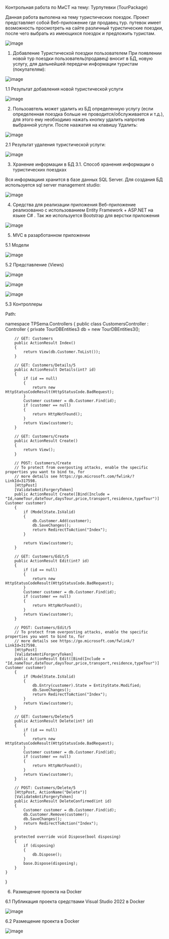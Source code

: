 Контрольная работа по МиСТ на тему: Турпутевки (TourPackage)

Данная работа выполена на тему туристических поездок. Проект представляет собой 
Веб-приложение где продавец тур. путевок имеет возможность просмотреть на сайте различный туристические поездки, после чего выбрать из имеющихся поездок и предложить туристам.


![image](https://user-images.githubusercontent.com/38436717/148641296-137822f5-52c4-41ae-81a0-dc7efe81c138.png)

1. Добавление Туристической поездки пользователем
При появлении новой тур поездки пользователь(продавец) вносит в БД, новую услугу, для дальнейшей передачи информации туристам (покупателям):


![image](https://user-images.githubusercontent.com/38436717/148641533-6a914c6f-b92f-4ed5-84f9-a70518a12566.png)


1.1 Результат добавления новой туристической услуги


![image](https://user-images.githubusercontent.com/38436717/148641614-45b219a3-f4c1-479a-8a5d-2af9d07bc147.png)


2. Пользоавтель может удалить из БД определенную услугу (если определенная поездка больше не проводится/обслуживается и т.д.), для этого ему необходимо нажать кнопку удалить напротив выбранной услуги. После наажатия на клавишу Удалить:


![image](https://user-images.githubusercontent.com/38436717/148641711-e4c9a5e0-3805-4430-bca4-46de964ef6b4.png)


2.1 Результат удаления туристической услуги:


![image](https://user-images.githubusercontent.com/38436717/148641729-05010714-9a20-4d1d-928e-51a94666ce9f.png)


3. Хранение информации в БД
3.1. Способ хранения информации о туристических поездках

Вся информациия хранится в базе данных SQL Server. Для создания БД используется sql server management studio:

![image](https://user-images.githubusercontent.com/38436717/148642112-897c8e7f-2fa7-46e1-9195-5156167a556a.png)


4. Средства для реализации приложения 
 Веб-приложение реализованно с использованием Entity Framework + ASP.NET на языке C# . Так же используется Bootstrap для верстки приложения
 
 
 ![image](https://user-images.githubusercontent.com/38436717/148642223-3b7d9635-15f1-4c84-bb7a-0d2826a35ad0.png)
 
 
 5. MVC в разарботанном приложении


 5.1  Модели
 
 
 ![image](https://user-images.githubusercontent.com/38436717/148642298-71a8bf8e-c149-4027-b6d1-f6e766991eb1.png)


5.2 Представление (Views)


![image](https://user-images.githubusercontent.com/38436717/148642316-a3f22e54-1bec-4a92-83ed-a8455f5594ff.png)

 
![image](https://user-images.githubusercontent.com/38436717/148642331-baed08a8-ad02-4ce6-97f9-0c6b9f043ea4.png)


![image](https://user-images.githubusercontent.com/38436717/148642350-ed5c9827-7917-4c90-aa89-52ec80039efa.png)

5.3 Контроллеры


Path:


namespace TPSema.Controllers
{
    public class CustomersController : Controller
    {
        private TourDBEntities3 db = new TourDBEntities3();

        // GET: Customers
        public ActionResult Index()
        {
            return View(db.Customer.ToList());
        }

        // GET: Customers/Details/5
        public ActionResult Details(int? id)
        {
            if (id == null)
            {
                return new HttpStatusCodeResult(HttpStatusCode.BadRequest);
            }
            Customer customer = db.Customer.Find(id);
            if (customer == null)
            {
                return HttpNotFound();
            }
            return View(customer);
        }

        // GET: Customers/Create
        public ActionResult Create()
        {
            return View();
        }

        // POST: Customers/Create
        // To protect from overposting attacks, enable the specific properties you want to bind to, for 
        // more details see https://go.microsoft.com/fwlink/?LinkId=317598.
        [HttpPost]
        [ValidateAntiForgeryToken]
        public ActionResult Create([Bind(Include = "Id,nameTour,dateTour,daysTour,price,transport,residence,typeTour")] Customer customer)
        {
            if (ModelState.IsValid)
            {
                db.Customer.Add(customer);
                db.SaveChanges();
                return RedirectToAction("Index");
            }

            return View(customer);
        }

        // GET: Customers/Edit/5
        public ActionResult Edit(int? id)
        {
            if (id == null)
            {
                return new HttpStatusCodeResult(HttpStatusCode.BadRequest);
            }
            Customer customer = db.Customer.Find(id);
            if (customer == null)
            {
                return HttpNotFound();
            }
            return View(customer);
        }

        // POST: Customers/Edit/5
        // To protect from overposting attacks, enable the specific properties you want to bind to, for 
        // more details see https://go.microsoft.com/fwlink/?LinkId=317598.
        [HttpPost]
        [ValidateAntiForgeryToken]
        public ActionResult Edit([Bind(Include = "Id,nameTour,dateTour,daysTour,price,transport,residence,typeTour")] Customer customer)
        {
            if (ModelState.IsValid)
            {
                db.Entry(customer).State = EntityState.Modified;
                db.SaveChanges();
                return RedirectToAction("Index");
            }
            return View(customer);
        }

        // GET: Customers/Delete/5
        public ActionResult Delete(int? id)
        {
            if (id == null)
            {
                return new HttpStatusCodeResult(HttpStatusCode.BadRequest);
            }
            Customer customer = db.Customer.Find(id);
            if (customer == null)
            {
                return HttpNotFound();
            }
            return View(customer);
        }

        // POST: Customers/Delete/5
        [HttpPost, ActionName("Delete")]
        [ValidateAntiForgeryToken]
        public ActionResult DeleteConfirmed(int id)
        {
            Customer customer = db.Customer.Find(id);
            db.Customer.Remove(customer);
            db.SaveChanges();
            return RedirectToAction("Index");
        }

        protected override void Dispose(bool disposing)
        {
            if (disposing)
            {
                db.Dispose();
            }
            base.Dispose(disposing);
        }
    }
}

6. Размещение проекта на Docker

6.1 Публикация проекта средствами Visual Studio 2022 в Docker


![image](https://user-images.githubusercontent.com/38436717/148673673-9bd38809-9593-4cc4-8ef3-1286df569427.png)


6.2 Размещение проекта в Docker


![image](https://user-images.githubusercontent.com/38436717/148673700-c25b9bfa-9ae0-418d-9108-cf49f4b349fa.png)





